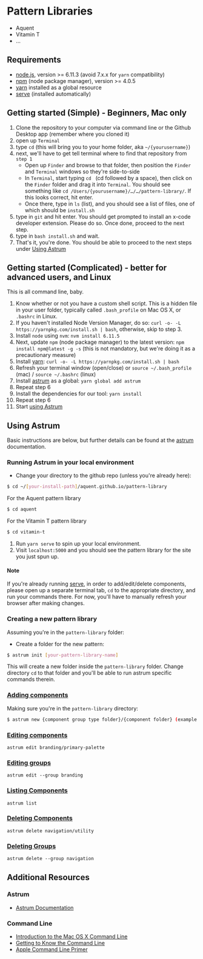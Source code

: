 # Pattern Libraries
* Aquent
* Vitamin T
* …

## Requirements
* [node.js], version >= 6.11.3 (avoid 7.x.x for `yarn` compatibility)
* [npm] (node package manager), version >=  4.0.5
* [yarn] installed as a global resource
* [serve] (installed automatically)

## Getting started (Simple) - Beginners, Mac only
1. Clone the repository to your computer via command line or the Github Desktop app (remember where you cloned it)
2. open up `Terminal`
3. type `cd` (this will bring you to your home folder, aka `~/{yourusername}`)
4. next, we'll have to get tell terminal where to find that repository from `step 1`
    * Open up `Finder` and browse to that folder, then position the `Finder` and `Terminal` windows so they're side-to-side
    * In `Terminal`, start typing `cd ` (cd followed by a space), then click on the `Finder` folder and drag it into `Terminal`. You should see something like `cd /Users/{yourusername}/…/…/pattern-library/`. If this looks correct, hit enter.
    * Once there, type in `ls` (list), and you should see a list of files, one of which should be `install.sh`
5. type in `git` and hit enter. You should get prompted to install an x-code developer extension. Please do so. Once done, proceed to the next step.
6. type in `bash install.sh` and wait.
7. That's it, you're done. You should be able to proceed to the next steps under [Using Astrum](#Using-Astrum)

## Getting started (Complicated) - better for advanced users, and Linux
This is all command line, baby.
1. Know whether or not you have a custom shell script. This is a hidden file in your user folder, typically called `.bash_profile` on Mac OS X, or `.bashrc` in Linux.
2. If you haven't installed Node Version Manager, do so: `curl -o- -L https://yarnpkg.com/install.sh | bash`, otherwise, skip to step 3.
3. Install `node` using `nvm`: `nvm install 6.11.5`
4. Next, update `npm` (node package manager) to the latest version: `npm install npm@latest -g -s` (this is not mandatory, but we're doing it as a precautionary measure)
5. Install [yarn]: `curl -o- -L https://yarnpkg.com/install.sh | bash`
6. Refresh your terminal window (open/close) or `source ~/.bash_profile` (mac) / `source ~/.bashrc` (linux)
7. Install [astrum] as a global: `yarn global add astrum`
8. Repeat step 6
9. Install the dependencies for our tool: `yarn install`
10. Repeat step 6
11. Start [using Astrum](#Using-Astrum)

## Using Astrum
Basic instructions are below, but further details can be found at the [astrum] documentation.

### Running Astrum in your local environment
* Change your directory to the github repo (unless you're already here):
```sh
$ cd ~/[your-install-path]/aquent.github.io/pattern-library
```
For the Aquent pattern library
```sh
$ cd aquent
```
For the Vitamin T pattern library
```sh
$ cd vitamin-t
```
  1. Run `yarn serve` to spin up your local environment.
  2. Visit `localhost:5000` and you should see the pattern library for the site you just spun up.

#### Note
If you're already running [serve], in order to add/edit/delete components, please open up a separate terminal tab, `cd` to the appropriate directory, and run your commands there. For now, you'll have to manually refresh your browser after making changes.

### Creating a new pattern library
Assuming you're in the `pattern-library` folder:
* Create a folder for the new pattern:
```sh
$ astrum init [your-pattern-library-name]
```
This will create a new folder inside the `pattern-library` folder. Change directory `cd` to that folder and you'll be able to run astrum specific commands therein.

### [Adding components](https://github.com/NoDivide/astrum#adding-components)
Making sure you're in the `pattern-library` directory:
```sh
$ astrum new {component group type folder}/{component folder} (example: `astrum new buttons/default`)
```
### [Editing components](https://github.com/NoDivide/astrum#editing-components)
`astrum edit branding/primary-palette`

### [Editing groups](https://github.com/NoDivide/astrum#editing-groups)
`astrum edit --group branding`

### [Listing Components](https://github.com/NoDivide/astrum#listing-components)
`astrum list`

### [Deleting Components](https://github.com/NoDivide/astrum#deleting-components)
`astrum delete navigation/utility`

### [Deleting Groups](https://github.com/NoDivide/astrum#deleting-groups)
`astrum delete --group navigation`

## Additional Resources
### Astrum
* [Astrum Documentation](https://github.com/NoDivide/astrum#astrum)
### Command Line
* [Introduction to the Mac OS X Command Line](http://blog.teamtreehouse.com/introduction-to-the-mac-os-x-command-line)
* [Getting to Know the Command Line](https://www.davidbaumgold.com/tutorials/command-line/)
* [Apple Command Line Primer](https://developer.apple.com/library/content/documentation/OpenSource/Conceptual/ShellScripting/CommandLInePrimer/CommandLine.html)

[//]: #

   [git-repo-url]: <https://github.com/aquent/aquent.github.io.git>
   [node.js]: <http://nodejs.org/en/>
   [npm]: <https://www.npmjs.com/>
   [nvm]: <https://github.com/creationix/nvm>
   [yarn]: <https://yarnpkg.com/en/docs/install#alternatives-tab>
   [serve]: <https://yarnpkg.com/en/package/serve>
   [astrum]: <https://github.com/NoDivide/astrum>
